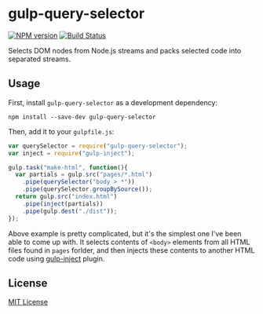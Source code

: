 # gulp-query-selector
[![NPM version][npm-image]][npm-url]
[![Build Status][travis-image]][travis-url]

Selects DOM nodes from Node.js streams and packs selected code into separated streams.

## Usage

First, install `gulp-query-selector` as a development dependency:

```shell
npm install --save-dev gulp-query-selector
```

Then, add it to your `gulpfile.js`:

```javascript
var querySelector = require("gulp-query-selector");
var inject = require("gulp-inject");

gulp.task("make-html", function(){
  var partials = gulp.src("pages/*.html")
    .pipe(querySelector("body > *"))
    .pipe(querySelector.groupBySource());
  return gulp.src("index.html")
    .pipe(inject(partials))
    .pipe(gulp.dest("./dist"));
});
```
Above example is pretty complicated, but it's the simplest one I've been able to come up with. It
selects contents of `<body>` elements from all HTML files found in `pages` forlder, and then injects
these contents to another HTML code using [gulp-inject](https://github.com/klei/gulp-inject) plugin.

## License

[MIT License](http://en.wikipedia.org/wiki/MIT_License)

[npm-url]: https://npmjs.org/package/gulp-query-selector
[npm-image]: https://badge.fury.io/js/gulp-query-selector

[travis-url]: http://travis-ci.org/webfront-toolkit/gulp-query-selector
[travis-image]: https://secure.travis-ci.org/webfront-toolkit/gulp-query-selector.png?branch=master

